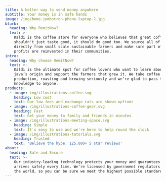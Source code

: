 ```yaml
---
title: A better way to send money anywhere
subtitle: Your money is in safe hands
image: /img/home-jumbotron-phone-laptop-2.jpg
blurb:
  heading: Why RemitNow?
  text: >-
    Kaldi is the coffee store for everyone who believes that great coffee
    shouldn't just taste good, it should do good too. We source all of our beans
    directly from small scale sustainable farmers and make sure part of the
    profits are reinvested in their communities.
intro:
  heading: Why choose RemitNow?
  text: >-
    Kaldi is the ultimate spot for coffee lovers who want to learn about their
    java’s origin and support the farmers that grew it. We take coffee
    production, roasting and brewing seriously and we’re glad to pass that
    knowledge to anyone.
products:
  - image: img/illustrations-coffee.svg
    heading: Low cost
    text: Our low fees and exchange rats are shown upfront
  - image: /img/illustrations-coffee-gear.svg
    heading: Fast
    text: Get your money to family and friends in minutes
  - image: /img/illustrations-meeting-space.svg
    heading: Simple
    text: It's easy to use and we're here to help round the clock
  - image: /img/illustrations-tutorials.svg
    heading: Trusted
    text: 'Believe the hype: 125,000+ 5 star reviews'
about:
  heading: Safe and Secure
  text: >-
    Our industry-leading technology protects your money and guarantees it
    arrives safely every time. We're licensed by government regulators around
    the world, so you can be sure we meet the highest possible standards.
---
```


